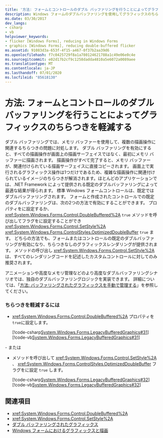 ```yaml
---
title: '方法: フォームとコントロールのダブル バッファリングを行うことによってグラフィックスのちらつきを軽減する'
description: Windows フォームのダブルバッファリングを使用してグラフィックスのちらつきを軽減する方法と、コントロールを使用して描画操作に関連するちらつきの問題に対処する方法について説明します。
ms.date: 03/30/2017
dev_langs:
- csharp
- vb
helpviewer_keywords:
- flicker [Windows Forms], reducing in Windows Forms
- graphics [Windows Forms], reducing double-buffered flicker
ms.assetid: 91083d3a-653f-4f15-a467-0f37b2aa39d6
ms.openlocfilehash: f7c0425729f8a1a780124621788a1c49e06e0c4e
ms.sourcegitcommit: e02d17b2cf9c1258dadda4810a5e6072a0089aee
ms.translationtype: MT
ms.contentlocale: ja-JP
ms.lasthandoff: 07/01/2020
ms.locfileid: "85618130"
---
```

# <a name="how-to-reduce-graphics-flicker-with-double-buffering-for-forms-and-controls"></a>方法: フォームとコントロールのダブル バッファリングを行うことによってグラフィックスのちらつきを軽減する
ダブル バッファリングでは、メモリ バッファーを使用して、複数の描画操作に関連するちらつきの問題に対処します。 ダブル バッファリングを有効にすると、すべての描画操作が画面上の描画サーフェイスではなく、最初にメモリ バッファーに描画されます。 描画操作がすべて完了すると、メモリ バッファーが、関連付けられている描画サーフェイスに直接コピーされます。 画面上で実行されるグラフィックス操作は1つだけであるため、複雑な描画操作に関連付けられているイメージのちらつきが解消されます。ほとんどのアプリケーションでは、.NET Framework によって提供される既定のダブルバッファリングによって最適な結果が得られます。 標準 Windows フォームコントロールは、既定ではダブルバッファリングされます。 フォームと作成されたコントロールでの既定のダブルバッファリングは、次の2つの方法で有効にすることができます。 プロパティをに設定するか、 <xref:System.Windows.Forms.Control.DoubleBuffered%2A> `true` メソッドを呼び出してフラグをに設定することができ <xref:System.Windows.Forms.Control.SetStyle%2A> <xref:System.Windows.Forms.ControlStyles.OptimizedDoubleBuffer> `true` ます。 どちらの方法でも、フォームまたはコントロールの既定のダブルバッファリングが有効になり、ちらつきなしのグラフィックスレンダリングが提供されます。 メソッドの呼び出し <xref:System.Windows.Forms.Control.SetStyle%2A> は、すべてのレンダリングコードを記述したカスタムコントロールに対してのみ推奨されます。  
  
 アニメーションや高度なメモリ管理などのより高度なダブルバッファリングシナリオでは、独自のダブルバッファリングロジックを実装できます。 詳細については、「[方法: バッファリングされたグラフィックスを手動で管理する](how-to-manually-manage-buffered-graphics.md)」を参照してください。  
  
### <a name="to-reduce-flicker"></a>ちらつきを軽減するには  
  
- <xref:System.Windows.Forms.Control.DoubleBuffered%2A> プロパティを `true`に設定します。  
  
     [!code-csharp[System.Windows.Forms.LegacyBufferedGraphics#31](~/samples/snippets/csharp/VS_Snippets_Winforms/System.Windows.Forms.LegacyBufferedGraphics/CS/Class1.cs#31)]
     [!code-vb[System.Windows.Forms.LegacyBufferedGraphics#31](~/samples/snippets/visualbasic/VS_Snippets_Winforms/System.Windows.Forms.LegacyBufferedGraphics/VB/Class1.vb#31)]  
  
 \- または  
  
- メソッドを呼び出して <xref:System.Windows.Forms.Control.SetStyle%2A> 、 <xref:System.Windows.Forms.ControlStyles.OptimizedDoubleBuffer> フラグをに設定 `true` します。  
  
     [!code-csharp[System.Windows.Forms.LegacyBufferedGraphics#32](~/samples/snippets/csharp/VS_Snippets_Winforms/System.Windows.Forms.LegacyBufferedGraphics/CS/Class1.cs#32)]
     [!code-vb[System.Windows.Forms.LegacyBufferedGraphics#32](~/samples/snippets/visualbasic/VS_Snippets_Winforms/System.Windows.Forms.LegacyBufferedGraphics/VB/Class1.vb#32)]  
  
## <a name="see-also"></a>関連項目

- <xref:System.Windows.Forms.Control.DoubleBuffered%2A>
- <xref:System.Windows.Forms.Control.SetStyle%2A>
- [ダブル バッファリングされたグラフィックス](double-buffered-graphics.md)
- [Windows フォームにおけるグラフィックスと描画](graphics-and-drawing-in-windows-forms.md)
